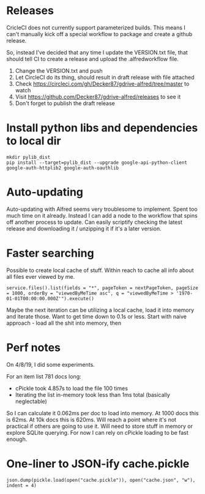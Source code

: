 # Releases

CricleCI does not currently support parameterized builds. This means I can't manually kick off a special workflow to package and create a github release.

So, instead I've decided that any time I update the VERSION.txt file, that should tell CI to create a release and upload the .alfredworkflow file.

1. Change the VERSION.txt and push
1. Let CircleCI do its thing, should result in draft release with file attached
  1. Check https://circleci.com/gh/Decker87/gdrive-alfred/tree/master to watch
1. Visit https://github.com/Decker87/gdrive-alfred/releases to see it
1. Don't forget to publish the draft release

# Install python libs and dependencies to local dir

```
mkdir pylib_dist
pip install --target=pylib_dist --upgrade google-api-python-client google-auth-httplib2 google-auth-oauthlib
```

# Auto-updating

Auto-updating with Alfred seems very troublesome to implement. Spent too much time on it already.
Instead I can add a node to the workflow that spins off another process to update. Can easily scriptify checking the latest release and downloading it / unzipping it if it's a later version.

# Faster searching

Possible to create local cache of stuff. Within reach to cache all info about all files ever viewed by me.

```
service.files().list(fields = "*", pageToken = nextPageToken, pageSize = 1000, orderBy = "viewedByMeTime asc", q = "viewedByMeTime > '1970-01-01T00:00:00.000Z'").execute()
```

Maybe the next iteration can be utilizing a local cache, load it into memory and iterate those. Want to get time down to 0.1s or less.
Start with naive approach - load all the shit into memory, then 

# Perf notes

On 4/8/19, I did some experiments.

For an item list 781 docs long:
* cPickle took 4.857s to load the file 100 times
* Iterating the list in-memory took less than 1ms total (basically neglectable)

So I can calculate it 0.062ms per doc to load into memory. At 1000 docs this is 62ms. At 10k docs this is 620ms. Will reach a point where it's not practical if others are going to use it. Will need to store stuff in memory or explore SQLite querying. For now I can rely on cPickle loading to be fast enough.

# One-liner to JSON-ify cache.pickle

```
json.dump(pickle.load(open("cache.pickle")), open("cache.json", "w"), indent = 4)
```
